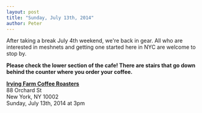 ```yaml
---
layout: post
title: "Sunday, July 13th, 2014"
author: Peter
---
```


After taking a break July 4th weekend, we're back in gear. All who are interested in meshnets and getting one started
here in NYC are welcome to stop by.

__Please check the lower section of the cafe! There are stairs that go down behind the counter where you order your coffee.__

__[Irving Farm Coffee Roasters](https://www.google.com/maps/place/Irving+Farm+Coffee+Roasters/@40.7179886,-73.9902479,17z/data=!3m1!4b1!4m2!3m1!1s0x89c259873f0067c1:0x5aede67045aa029f)__<br>
88 Orchard St<br>
New York, NY 10002<br>
Sunday, July 13th, 2014 at 3pm
